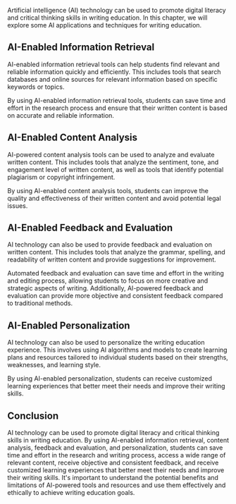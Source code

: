 
Artificial intelligence (AI) technology can be used to promote digital literacy and critical thinking skills in writing education. In this chapter, we will explore some AI applications and techniques for writing education.

AI-Enabled Information Retrieval
--------------------------------

AI-enabled information retrieval tools can help students find relevant and reliable information quickly and efficiently. This includes tools that search databases and online sources for relevant information based on specific keywords or topics.

By using AI-enabled information retrieval tools, students can save time and effort in the research process and ensure that their written content is based on accurate and reliable information.

AI-Enabled Content Analysis
---------------------------

AI-powered content analysis tools can be used to analyze and evaluate written content. This includes tools that analyze the sentiment, tone, and engagement level of written content, as well as tools that identify potential plagiarism or copyright infringement.

By using AI-enabled content analysis tools, students can improve the quality and effectiveness of their written content and avoid potential legal issues.

AI-Enabled Feedback and Evaluation
----------------------------------

AI technology can also be used to provide feedback and evaluation on written content. This includes tools that analyze the grammar, spelling, and readability of written content and provide suggestions for improvement.

Automated feedback and evaluation can save time and effort in the writing and editing process, allowing students to focus on more creative and strategic aspects of writing. Additionally, AI-powered feedback and evaluation can provide more objective and consistent feedback compared to traditional methods.

AI-Enabled Personalization
--------------------------

AI technology can also be used to personalize the writing education experience. This involves using AI algorithms and models to create learning plans and resources tailored to individual students based on their strengths, weaknesses, and learning style.

By using AI-enabled personalization, students can receive customized learning experiences that better meet their needs and improve their writing skills.

Conclusion
----------

AI technology can be used to promote digital literacy and critical thinking skills in writing education. By using AI-enabled information retrieval, content analysis, feedback and evaluation, and personalization, students can save time and effort in the research and writing process, access a wide range of relevant content, receive objective and consistent feedback, and receive customized learning experiences that better meet their needs and improve their writing skills. It's important to understand the potential benefits and limitations of AI-powered tools and resources and use them effectively and ethically to achieve writing education goals.
